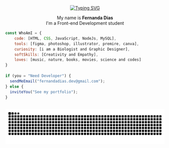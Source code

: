 
<center>
<a href="https://git.io/typing-svg"><img src="https://readme-typing-svg.demolab.com?font=Fira+code&size=25&duration=4000&pause=1000&color=FFAFD9DF&center=true&vCenter=true&width=1050&height=25&lines=Hello+World!+%E2%9C%A8" alt="Typing SVG" /></a>
</center>


<div>
<p align="center"> My name is <strong>Fernanda Dias</strong></br>
I'm a Front-end Development student</p>
</div>


```javascript
const WhoAmI = {
    code: [HTML, CSS, JavaScript, NodeJs, MySQL],
    tools: [figma, photoshop, illustrator, premire, canva],
    curiosity: [i am a Biologist and Graphic Designer],
    softSkills: [Creativity and Empathy],
    loves: [music, nature, books, movies, science and codes]
}

if (you = "Need Developer") {
  sendMeEmail("fernandadias.dev@gmail.com");
} else {
  inviteYou("See my portfolio");
}
```

 ##

![Snake animation](https://github.com/fernandadiasm/fernandadiasm/blob/output/github-contribution-grid-snake.svg)
